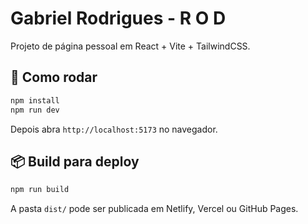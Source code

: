 # Gabriel Rodrigues - R O D

Projeto de página pessoal em React + Vite + TailwindCSS.

## 🚀 Como rodar

```bash
npm install
npm run dev
```

Depois abra `http://localhost:5173` no navegador.

## 📦 Build para deploy

```bash
npm run build
```

A pasta `dist/` pode ser publicada em Netlify, Vercel ou GitHub Pages.
